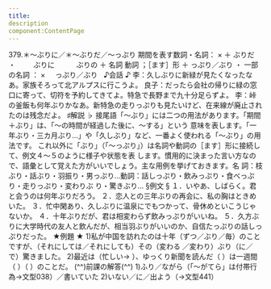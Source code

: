 ```yaml
---
title:
description
component:ContentPage
---
```



379.＊～ぶりに／＊～ぶりだ／～っぷり
期間を表す数詞・名詞： × ＋ ぶりだ ・
        ぶりに  
        ぶりの ＋ 名詞
動詞 ；［ます］形 ＋ っぷり／ぶり ・
一部の名詞 ： ×     っぷり／ぶり  
♪会話 ♪
李：久しぶりに新緑が見たくなったなあ。家族そろって北アルプスに行こうよ。
良子：だったら会社の帰りに緑の窓口に寄って、切符を予約してきてよ。特急で長野まで九十分足らずよ。
李：峠の釜飯も何年ぶりかなあ。新特急の走りっぷりも見たいけど、在来線が廃止されたのは残念だよ。
♯解説 ♭
接尾語「～ぶり」には二つの用法があります。「期間＋ぶり」は、「～の時間が経過した後に、～する」という 意味を表します。「一年ぶり・三カ月ぶり…」や「久しぶり」など、一番よく使われる「～ぶり」の用法です。
これ以外に「ぶり」（「～っぷり」）は名詞や動詞の［ます］形に接続して、例文４～５のように様子や状態を表 します。慣用的に決まった言い方なので、語彙として覚えた方がいいでしょう。主な用例を挙げておきます。名 詞：枝ぶり・話ぶり・羽振り・男っぷり…動詞：話しっぷり・飲みっぷり・食べっぷり・走りっぷり・変わりぶ り・驚きぶり…
§例文 §
１．いやあ、しばらく。君と会うのは何年ぶりだろう。
２．恋人との三年ぶりの再会に、私の胸はときめいた。
３．忙中閑あり、久しぶりに温泉にでもつかって、骨休めといこうじゃないか。
４．十年ぶりだが、君は相変わらず飲みっぷりがいいね。
５．久方ぶりに大学時代の友人と飲んだが、相当羽ぶりがいいのか、自信たっぷりの話しっぷりだった。
★例題 ★
1)私が中国を訪れたのは十年（ずつ／ぶり／毎）のことですが、（それにしては／それにしても）その（変わる
／変わり）ぶり（に／で）驚きました。
2)最近は（忙しい→ ）、ゆっくり新聞を読んだ（ ）は一週間（ ）（ ）のことだ。
(^^)前課の解答(^^)
1)ふり／ながら（「～がてら」は付帯行為→文型038）／書いていた
2)いない／に／出よう（→文型441）
